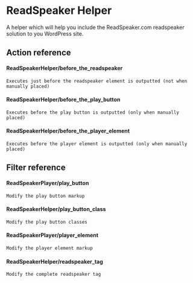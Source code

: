 # ReadSpeaker Helper

A helper which will help you include the ReadSpeaker.com readspeaker solution to you WordPress site.

## Action reference

#### ReadSpeakerHelper/before_the_readspeaker
    Executes just before the readspeaker element is outputted (not when manually placed)

#### ReadSpeakerHelper/before_the_play_button
    Executes before the play button is outputted (only when manually placed)

#### ReadSpeakerHelper/before_the_player_element
    Executes before the player element is outputted (only when manually placed)

## Filter reference

#### ReadSpeakerPlayer/play_button
    Modify the play button markup

#### ReadSpeakerHelper/play_button_class
    Modify the play button classes

#### ReadSpeakerPlayer/player_element
    Modify the player element markup

#### ReadSpeakerHelper/readspeaker_tag
    Modify the complete readspeaker tag

